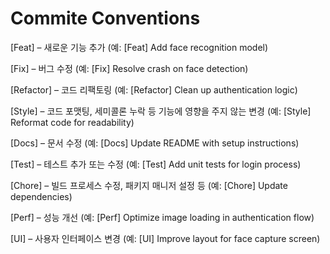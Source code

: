 # Commite Conventions

[Feat] – 새로운 기능 추가 
(예: [Feat] Add face recognition model)

[Fix] – 버그 수정 
(예: [Fix] Resolve crash on face detection)

[Refactor] – 코드 리팩토링 
(예: [Refactor] Clean up authentication logic)

[Style] – 코드 포맷팅, 세미콜론 누락 등 기능에 영향을 주지 않는 변경 
(예: [Style] Reformat code for readability)

[Docs] – 문서 수정 
(예: [Docs] Update README with setup instructions)

[Test] – 테스트 추가 또는 수정 
(예: [Test] Add unit tests for login process)

[Chore] – 빌드 프로세스 수정, 패키지 매니저 설정 등 
(예: [Chore] Update dependencies)

[Perf] – 성능 개선 
(예: [Perf] Optimize image loading in authentication flow)

[UI] – 사용자 인터페이스 변경 
(예: [UI] Improve layout for face capture screen)

